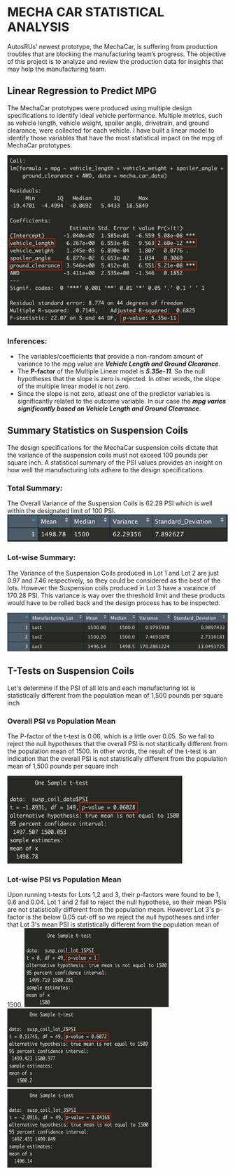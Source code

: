 <h1>MECHA CAR STATISTICAL ANALYSIS</h1>
<p>AutosRUs’ newest prototype, the MechaCar, is suffering from production troubles that are blocking the manufacturing team’s progress. The objective of this project is to analyze and review the production data for insights that may help the manufacturing team.</p>

<h2>Linear Regression to Predict MPG</h2>
<p>The MechaCar prototypes were produced using multiple design specifications to identify ideal vehicle performance. Multiple metrics, such as vehicle length, vehicle weight, spoiler angle, drivetrain, and ground clearance, were collected for each vehicle. I have built a linear model to identify those variables that have the most statistical impact on the mpg of MechaCar prototypes.</p>
<img src='https://github.com/yazhcodes/MechaCar_Statistical_Analysis/blob/main/Images/Del1_multiple_linear_model.png'></img>
<h3>Inferences:</h3>
<ul>
  <li>The variables/coefficients that provide a non-random amount of variance to the mpg value are <strong><i>Vehicle Length and Ground Clearance</i></strong>.</li>
  <li>The <strong>P-factor</strong> of the Multiple Linear model is <strong><i>5.35e-11</i></strong>. So the null hypotheses that the slope is zero is rejected. In other words, the slope of the multiple linear model is not zero.</li>
  <li>Since the slope is not zero, atleast one of the predictor variables is significantly related to the outcome variable. In our case the <strong><i>mpg varies significantly based on Vehicle Length and Ground Clearance</i></strong>.</li>
</ul>

<h2>Summary Statistics on Suspension Coils</h2>
<p>The design specifications for the MechaCar suspension coils dictate that the variance of the suspension coils must not exceed 100 pounds per square inch. A statistical summary of the PSI values provides an insight on how well the manufacturing lots adhere to the design specifications.</p>
<h3>Total Summary:</h3>
The Overall Variance of the Suspension Coils is 62.29 PSI which is well within the designated limit of 100 PSI.
<img src='https://github.com/yazhcodes/MechaCar_Statistical_Analysis/blob/main/Images/Del2_total_summary.png'></img>
<h3>Lot-wise Summary:</h3>
<p>The Variance of the Suspension Coils produced in Lot 1 and Lot 2 are just 0.97 and 7.46 respectively, so they could be considered as the best of the lots. However the Suspension coils produced in Lot 3 have a varaince of 170.28 PSI. This variance is way over the threshold limit and these products would have to be rolled back and the design process has to be inspected.</p>
<img src='https://github.com/yazhcodes/MechaCar_Statistical_Analysis/blob/main/Images/Del2_lot_summary.png'></img>

<h2>T-Tests on Suspension Coils</h2>
<p>Let's determine if the PSI of all lots and each manufacturing lot is statistically different from the population mean of 1,500 pounds per square inch</p>
<h3>Overall PSI vs Population Mean</h3>
<p>The P-factor of the t-test is 0.06, which is a little over 0.05. So we fail to reject the null hypotheses that the overall PSI is not statitically different from the population mean of 1500. In other words, the result of the t-test is an indication that the overall PSI is not statistically different from the population mean of 1,500 pounds per square inch</p>
<img src='https://github.com/yazhcodes/MechaCar_Statistical_Analysis/blob/main/Images/Del3_ttest_total.png' width=400 height=200></img>
<h3>Lot-wise PSI vs Population Mean</h3>
<p>Upon running t-tests for Lots 1,2 and 3, their p-factors were found to be 1, 0.6 and 0.04. Lot 1 and 2 fail to reject the null hypothese, so their mean PSIs are not statistically different from the population mean. However Lot 3's p-factor is the below 0.05 cut-off so we reject the null hypotheses and infer that Lot 3's mean PSI is statistically different from the population mean of 1500.
  <span align='center'>
  <img src='https://github.com/yazhcodes/MechaCar_Statistical_Analysis/blob/main/Images/Del3_ttest_lot1.png' width=330 height=180></img>
  <img src='https://github.com/yazhcodes/MechaCar_Statistical_Analysis/blob/main/Images/Del3_ttest_lot2.png' width=330 height=180></img> 
  <img src='https://github.com/yazhcodes/MechaCar_Statistical_Analysis/blob/main/Images/Del3_ttest_lot3.png' width=330 height=180></img>
  </span>
</p>
